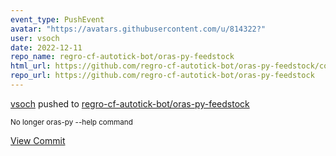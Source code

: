 ```yaml
---
event_type: PushEvent
avatar: "https://avatars.githubusercontent.com/u/814322?"
user: vsoch
date: 2022-12-11
repo_name: regro-cf-autotick-bot/oras-py-feedstock
html_url: https://github.com/regro-cf-autotick-bot/oras-py-feedstock/commit/b3e211b365ed038e11ffe7dea5f9f0b0c4594b0a
repo_url: https://github.com/regro-cf-autotick-bot/oras-py-feedstock
---
```


<a href='https://github.com/vsoch' target='_blank'>vsoch</a> pushed to <a href='https://github.com/regro-cf-autotick-bot/oras-py-feedstock' target='_blank'>regro-cf-autotick-bot/oras-py-feedstock</a>

<small>No longer oras-py --help command</small>

<a href='https://github.com/regro-cf-autotick-bot/oras-py-feedstock/commit/b3e211b365ed038e11ffe7dea5f9f0b0c4594b0a' target='_blank'>View Commit</a>